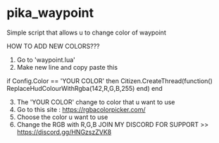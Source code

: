 # pika_waypoint
Simple script that allows u to change color of waypoint

HOW TO ADD NEW COLORS???
1. Go to 'waypoint.lua'
2. Make new line and copy paste this

if Config.Color == 'YOUR COLOR' then
    Citizen.CreateThread(function()
    	ReplaceHudColourWithRgba(142,R,G,B,255)
    end)
end

3. The 'YOUR COLOR' change to color that u want to use
4. Go to this site : https://rgbacolorpicker.com/
5. Choose the color u want to use
6. Change the RGB with R,G,B
JOIN MY DISCORD FOR SUPPORT >> https://discord.gg/HNGzszZVK8
